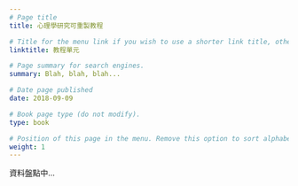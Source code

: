 ```yaml
---
# Page title
title: 心理學研究可重製教程

# Title for the menu link if you wish to use a shorter link title, otherwise remove this option.
linktitle: 教程單元

# Page summary for search engines.
summary: Blah, blah, blah...

# Date page published
date: 2018-09-09

# Book page type (do not modify).
type: book

# Position of this page in the menu. Remove this option to sort alphabetically.
weight: 1
---
```



資料盤點中...

